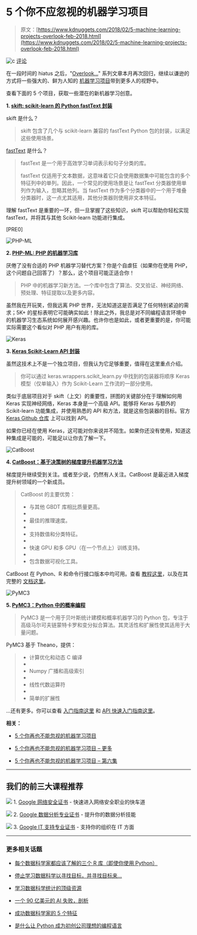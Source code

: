 # 5 个你不应忽视的机器学习项目

> 原文：[https://www.kdnuggets.com/2018/02/5-machine-learning-projects-overlook-feb-2018.html](https://www.kdnuggets.com/2018/02/5-machine-learning-projects-overlook-feb-2018.html)

![c](../Images/3d9c022da2d331bb56691a9617b91b90.png) [评论](#comments)

在一段时间的 hiatus 之后，"[Overlook...](https://www.kdnuggets.com/tag/overlook)" 系列文章本月再次回归，继续以谦逊的方式将一些强大的、鲜为人知的 [机器学习项目](https://www.kdnuggets.com/2020/03/20-machine-learning-datasets-project-ideas.html)带到更多人的视野中。

查看下面的 5 个项目，获取一些潜在的新机器学习创意。

**1\. [skift: scikit-learn 的 Python fastText 封装](https://github.com/shaypal5/skift)**

skift 是什么？

> skift 包含了几个与 scikit-learn 兼容的 fastText Python 包的封装，以满足这些使用场景。

[fastText](https://github.com/facebookresearch/fastText) 是什么？

> fastText 是一个用于高效学习单词表示和句子分类的库。
> 
> fastText 仅适用于文本数据，这意味着它只会使用数据集中可能包含的多个特征列中的单列。因此，一个常见的使用场景是让 fastText 分类器使用单列作为输入，忽略其他列。当 fastText 作为多个分类器中的一个用于堆叠分类器时，这一点尤其适用，其他分类器则使用非文本特征。

理解 fastText 是重要的一环，但一旦掌握了这些知识，skift 可以帮助你轻松实现 fastText，并将其与其他 Scikit-learn 功能进行集成。

[PRE0]

![PHP-ML](../Images/f7fb43d3e37db911485b376f2c04c89f.png)

**2\. [PHP-ML: PHP 的机器学习库](https://github.com/php-ai/php-ml)**

厌倦了没有合适的 PHP 机器学习替代方案？你是个自虐狂（如果你在使用 PHP，这个问题自己回答了）？那么，这个项目可能正适合你！

> PHP 中的机器学习新方法。一个库中包含了算法、交叉验证、神经网络、预处理、特征提取以及更多内容。

虽然我在开玩笑，但我远离 PHP 世界，无法知道这是否满足了任何特别紧迫的需求；5K+ 的星标表明它可能确实如此！除此之外，我总是对不同编程语言环境中的机器学习生态系统如何展开感兴趣。也许你也是如此，或者更重要的是，你可能实际需要这个看似对 PHP 用户有用的库。

![Keras](../Images/2c0ef14f22fd4f68dc8fec252e13820a.png)

**3\. [Keras Scikit-Learn API 封装](https://keras.io/scikit-learn-api/)**

虽然这技术上不是一个独立项目，但我认为它足够重要，值得在这里重点介绍。

> 你可以通过 keras.wrappers.scikit_learn.py 中找到的包装器将顺序 Keras 模型（仅单输入）作为 Scikit-Learn 工作流的一部分使用。

类似于底层项目对于 skift（上文）的重要性，拼图的关键部分在于理解如何用 Keras 实现神经网络，Keras 本身是一个高级 API。能够将 Keras 与额外的 Scikit-learn 功能集成，并使用熟悉的 API 和方法，就是这些包装器的目标。官方 [Keras Github 仓库](https://github.com/keras-team/keras) 上可以找到 API。

如果你已经在使用 Keras，这可能对你来说并不陌生。如果你还没有使用，知道这种集成是可能的，可能足以让你去了解一下。

![CatBoost](../Images/d8d86bb0d0785a1faef7410b7a8fd49a.png)

**4\. [CatBoost：基于决策树的梯度提升机器学习方法](https://github.com/catboost/catboost)**

梯度提升继续受到关注。或者至少说，仍然有人关注。CatBoost 是最近进入梯度提升树领域的一个新成员。

> CatBoost 的主要优势：
> 
> +   与其他 GBDT 库相比质量更高。
> +   
> +   最佳的推理速度。
> +   
> +   支持数值和分类特征。
> +   
> +   快速 GPU 和多 GPU（在一个节点上）训练支持。
> +   
> +   包含数据可视化工具。

CatBoost 在 Python、R 和命令行接口版本中均可用。查看 [教程这里](https://github.com/catboost/catboost/tree/master/catboost/tutorials)，以及在其完整的 [文档这里](https://tech.yandex.com/catboost/doc/dg/concepts/about-docpage/)。

![PyMC3](../Images/284f5cf62db5858af8a93bafc5868596.png)

**5\. [PyMC3：Python 中的概率编程](https://github.com/pymc-devs/pymc3)**

> PyMC3 是一个用于贝叶斯统计建模和概率机器学习的 Python 包，专注于高级马尔可夫链蒙特卡罗和变分拟合算法。其灵活性和扩展性使其适用于大量问题。

PyMC3 基于 Theano，提供：

> +   计算优化和动态 C 编译
> +   
> +   Numpy 广播和高级索引
> +   
> +   线性代数运算符
> +   
> +   简单的扩展性

...还有更多。你可以查看 [入门指南这里](http://docs.pymc.io/notebooks/getting_started) 和 [API 快速入门指南这里](http://docs.pymc.io/notebooks/api_quickstart)。

**相关：**

+   [5 个你再也不能忽视的机器学习项目](/2016/05/five-machine-learning-projects-cant-overlook.html)

+   [5 个你再也不能忽视的机器学习项目 – 更多](/2016/06/five-more-machine-learning-projects-cant-overlook.html)

+   [5 个你再也不能忽视的机器学习项目 – 第六集](/2017/09/five-machine-learning-projects-cant-overlook-episode-vi.html)

* * *

## 我们的前三大课程推荐

![](../Images/0244c01ba9267c002ef39d4907e0b8fb.png) 1\. [Google 网络安全证书](https://www.kdnuggets.com/google-cybersecurity) - 快速进入网络安全职业的快车道

![](../Images/e225c49c3c91745821c8c0368bf04711.png) 2\. [Google 数据分析专业证书](https://www.kdnuggets.com/google-data-analytics) - 提升你的数据分析技能

![](../Images/0244c01ba9267c002ef39d4907e0b8fb.png) 3\. [Google IT 支持专业证书](https://www.kdnuggets.com/google-itsupport) - 支持你的组织在 IT 方面

* * *

### 更多相关话题

+   [每个数据科学家都应该了解的三个 R 库（即使你使用 Python）](https://www.kdnuggets.com/2021/12/three-r-libraries-every-data-scientist-know-even-python.html)

+   [停止学习数据科学以寻找目标，并寻找目标来…](https://www.kdnuggets.com/2021/12/stop-learning-data-science-find-purpose.html)

+   [学习数据科学统计的顶级资源](https://www.kdnuggets.com/2021/12/springboard-top-resources-learn-data-science-statistics.html)

+   [一个 90 亿美元的 AI 失败，剖析](https://www.kdnuggets.com/2021/12/9b-ai-failure-examined.html)

+   [成功数据科学家的 5 个特征](https://www.kdnuggets.com/2021/12/5-characteristics-successful-data-scientist.html)

+   [是什么让 Python 成为初创公司理想的编程语言](https://www.kdnuggets.com/2021/12/makes-python-ideal-programming-language-startups.html)

